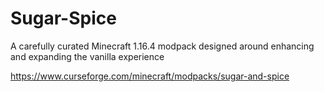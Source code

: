 # Sugar-Spice
A carefully curated Minecraft 1.16.4 modpack designed around enhancing and expanding the vanilla experience

https://www.curseforge.com/minecraft/modpacks/sugar-and-spice
